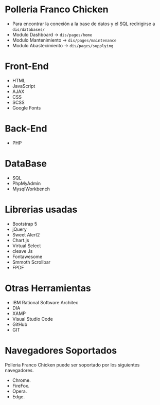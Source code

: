 
# Polleria Franco Chicken

- Para encontrar la conexión a la base de datos y el SQL redirigirse a ``` dis/databases/ ```
- Modulo Dashboard ->  ``` dis/pages/home ```
- Modulo Mantenimiento ->  ``` dis/pages/maintenance ```
- Modulo Abastecimiento ->  ``` dis/pages/supplying ```

# Front-End

- HTML
- JavaScript
- AJAX
- CSS
- SCSS
- Google Fonts

# Back-End

- PHP

# DataBase

- SQL
- PhpMyAdmin
- MysqlWorkbench

# Librerias usadas

- Bootstrap 5
- jQuery
- Sweet Alert2
- Chart.js
- Virtual Select
- cleave Js
- Fontawesome
- Smmoth Scrollbar
- FPDF

# Otras Herramientas

- IBM Rational Software Architec
- DIA
- XAMP
- Visual Studio Code
- GitHub
- GIT

# Navegadores Soportados

Polleria Franco Chicken puede ser soportado por los siguientes navegadores.

- Chrome.
- FireFox.
- Opera.
- Edge.
